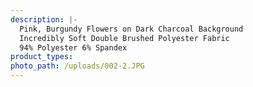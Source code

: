 ```yaml
---
description: |-
  Pink, Burgundy Flowers on Dark Charcoal Background
  Incredibly Soft Double Brushed Polyester Fabric 
  94% Polyester 6% Spandex
product_types:
photo_path: /uploads/002-2.JPG
---
```

